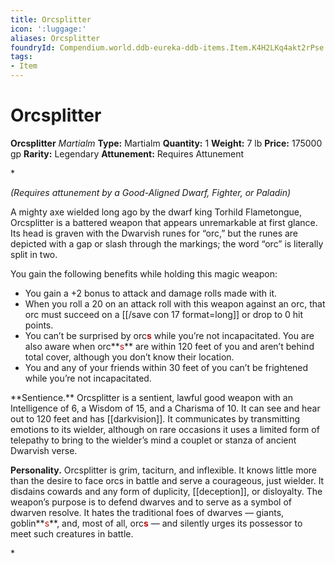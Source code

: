 ```yaml
---
title: Orcsplitter
icon: ':luggage:'
aliases: Orcsplitter
foundryId: Compendium.world.ddb-eureka-ddb-items.Item.K4H2LKq4akt2rPse
tags:
- Item
---
```


# Orcsplitter

**Orcsplitter**
_Martialm_
**Type:** Martialm
**Quantity:** 1
**Weight:** 7 lb
**Price:** 175000 gp
**Rarity:** Legendary
**Attunement:** Requires Attunement

*<div class="item-attunement"><i>(Requires attunement by a Good-Aligned Dwarf, Fighter, or Paladin)</i><p>A mighty axe wielded long ago by the dwarf king Torhild Flametongue, Orcsplitter is a battered weapon that appears unremarkable at first glance. Its head is graven with the Dwarvish runes for “orc,” but the runes are depicted with a gap or slash through the markings; the word “orc” is literally split in two.

You gain the following benefits while holding this magic weapon:</p>
* You gain a +2 bonus to attack and damage rolls made with it.
* When you roll a 20 on an attack roll with this weapon against an orc, that orc must succeed on a [[/save con 17 format=long]] or drop to 0 hit points.
* You can’t be surprised by orc<span style="color:#bc0f0f">**s**</span> while you’re not incapacitated. You are also aware when orc**<span style="color:#bc0f0f">s</span>** are within 120 feet of you and aren’t behind total cover, although you don’t know their location.
* You and any of your friends within 30 feet of you can’t be frightened while you’re not incapacitated.

<p>**Sentience.** Orcsplitter is a sentient, lawful good weapon with an Intelligence of 6, a Wisdom of 15, and a Charisma of 10. It can see and hear out to 120 feet and has [[darkvision]]. It communicates by transmitting emotions to its wielder, although on rare occasions it uses a limited form of telepathy to bring to the wielder’s mind a couplet or stanza of ancient Dwarvish verse.

**Personality.** Orcsplitter is grim, taciturn, and inflexible. It knows little more than the desire to face orcs in battle and serve a courageous, just wielder. It disdains cowards and any form of duplicity, [[deception]], or disloyalty. The weapon’s purpose is to defend dwarves and to serve as a symbol of dwarven resolve. It hates the traditional foes of dwarves — giants, goblin**<span style="color:#bc0f0f">s</span>**, and, most of all, orc<span style="color:#bc0f0f">**s**</span> — and silently urges its possessor to meet such creatures in battle.</p>*